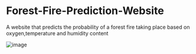# Forest-Fire-Prediction-Website
A website that predicts the probability of a forest fire taking place based on oxygen,temperature and humidity content

![image](https://github.com/dcruzjanice/ML-projects/assets/65847968/995a6429-738f-484f-8fc3-590722f405fc)
